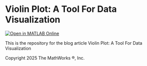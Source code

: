 # Violin Plot: A Tool For Data Visualization
[![Open in MATLAB Online](https://www.mathworks.com/images/responsive/global/open-in-matlab-online.svg)](https://github.com/MATLAB-Graphics-and-App-Building/matlab-gaab-blog-2025/blob/b0919c91677f206ee6add5858e146c8c63e6096e/Violinplot/violinplot_R2024b.mlx)

This is the repository for the blog article Violin Plot: A Tool For Data Visualization

Copyright 2025 The MathWorks &reg;, Inc.

